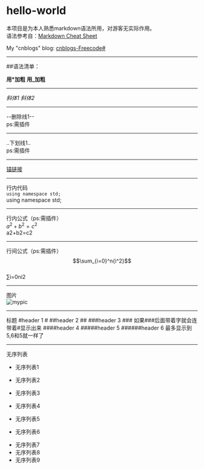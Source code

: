 hello-world
===========

本项目是为本人熟悉markdown语法所用，对游客无实际作用。  
语法参考自：[Markdown Cheat Sheet](http://www.afewords.com/blog/50d5b1813725170f8c69d2dd)

My "cnblogs" blog:
[cnblogs-Freecode#](http://www.cnblogs.com/yym2013/)
***

##语法清单：

**用*加粗**   __用_加粗__
***

*斜体1*       _斜体2_  
***

--删除线1--  
ps:需插件
***

..下划线1..  
ps:需插件
***

[锚链接](#hello-world)
***

行内代码  
`using namespace std;`  
using namespace std;
***

行内公式（ps:需插件）  
$a^2+b^2=c^2$  
a2+b2=c2
***

行间公式（ps:需插件）  
$$\sum_{i=0}^n{i^2}$$  
∑i=0ni2
***

图片  
![mypic](http://img1.gamersky.com/image2014/10/20141006wdy_1/05.jpg "福利")
***

标题
#header 1 #
##header 2 ##
###header 3 ### 如果###后面带着字就会连带着#显示出来
####header 4
#####header 5
######header 6 最多显示到5,6和5就一样了
***

无序列表  
+ 无序列表1  
+ 无序列表2  
+ 无序列表3  

+ 无序列表4  
+ 无序列表5  
+ 无序列表6  

* 无序列表7  
* 无序列表8  
* 无序列表9  



